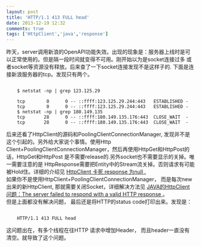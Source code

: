 ```yaml
---
layout: post
title: 'HTTP/1.1 413 FULL head'
date: 2013-12-19 12:32
comments: true
tags: ['HttpClient','java','response']
---
```


昨天，server调用新浪的OpenAPI功能失效。出现的现象是：服务器上线时是可以正常使用的。但是隔一段时间就变得不可用。刚开始以为是socket连接过多
或者socket等资源没有释放。后来查了一下socket连接发现不是这样子的. 下面是连接新浪服务器的tcp。发现只有两个。  
```

    $ netstat -np | grep 123.125.29
    
    tcp        0      0 -- ::ffff:123.125.29.244:443   ESTABLISHED -                   
    tcp        0      0 -- ::ffff:123.125.29.244:443   ESTABLISHED -                   
    $ netstat -np | grep 180.149.135
    tcp       28      0 -- ::ffff:180.149.135.176:443  CLOSE_WAIT  -                   
    tcp       28      0 -- ::ffff:180.149.135.176:443  CLOSE_WAIT  -     
```

后来还看了HttpClient的源码和PoolingClientConnectionManager, 发现并不是这个引起的。另外给大家说个事情。使用Http
Client+PoolingClientConnectionManager，然后再使用HttpGet和HttpPost的话，HttpGet和HttpPost
是不需要release的.另外socket也不需要显示的关掉。唯一需要注意的是
HttpResponse需要把Entity中的Stream流关掉。否则请求有可能被Hold住。详细的介绍见 [ HttpClient 卡死 response
为null .  
](http://blog.csdn.net/cctt_1/article/details/8166067)
如果你不是使用HttpClient+PoolingClientConnectionManager， 而是每次new出来的新HttpClient,
那就需要关闭Socket，详细解决方法见 [ JAVA的HttpClient问题：The server failed to respond with a
valid HTTP response ](http://blog.csdn.net/cctt_1/article/details/9021543) 。  
但是上面都没有解决问题， 最后还是将HTTP的status code打印出来。发现是：

```

    HTTP/1.1 413 FULL head
```

这问题出在，有多个线程在往HTTP 请求中增加Header， 而且header一直没有清空。就导致了这个问题。  

